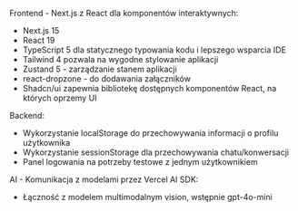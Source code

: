 Frontend - Next.js z React dla komponentów interaktywnych:

- Next.js 15
- React 19
- TypeScript 5 dla statycznego typowania kodu i lepszego wsparcia IDE
- Tailwind 4 pozwala na wygodne stylowanie aplikacji
- Zustand 5 - zarządzanie stanem aplikacji
- react-dropzone - do dodawania załączników
- Shadcn/ui zapewnia bibliotekę dostępnych komponentów React, na których oprzemy UI

Backend:

- Wykorzystanie localStorage do przechowywania informacji o profilu użytkownika
- Wykorzystanie sessionStorage dla przechowywania chatu/konwersacji
- Panel logowania na potrzeby testowe z jednym użytkownikiem

AI - Komunikacja z modelami przez Vercel AI SDK:

- Łączność z modelem multimodalnym vision, wstępnie gpt-4o-mini
